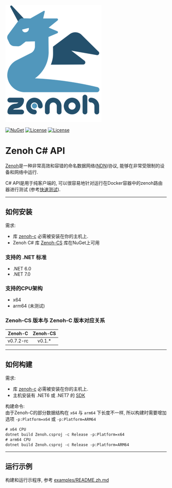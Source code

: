 ![zenoh banner](./zenoh-dragon.png)

[![NuGet](https://img.shields.io/nuget/v/Zenoh-CS)](https://www.nuget.org/packages/Zenoh-CS/)
[![License](https://img.shields.io/badge/License-EPL%202.0-blue)](https://choosealicense.com/licenses/epl-2.0/)
[![License](https://img.shields.io/badge/License-Apache%202.0-blue.svg)](https://opensource.org/licenses/Apache-2.0)

# Zenoh C# API

[Zenoh](http://zenoh.io)是一种非常高效和容错的命名数据网络([NDN](http://named-data.net))协议, 能够在非常受限制的设备和网络中运行.

C# API是用于纯客户端的, 可以很容易地针对运行在Docker容器中的zenoh路由器进行测试 (参考[快速测试](https://zenoh.io/docs/getting-started/quick-test/)).

-------------------------------
## 如何安装

需求:
- 库 [zenoh-c](https://github.com/eclipse-zenoh/zenoh-c) 必需被安装在你的主机上.
- Zenoh C# 库 [Zenoh-CS](https://www.nuget.org/packages/Zenoh-CS/) 库在NuGet上可用

### 支持的 .NET 标准 
- .NET 6.0
- .NET 7.0

### 支持的CPU架构
- x64
- arm64 (未测试)

### Zenoh-CS 版本与 Zenoh-C 版本对应关系
|  Zenoh-C  | Zenoh-CS |
|:---------:|:--------:|
| v0.7.2-rc |  v0.1.*  |


-------------------------------
## 如何构建 

需求:
- 库 [zenoh-c](https://github.com/eclipse-zenoh/zenoh-c) 必需被安装在你的主机上.
- 主机安装有 .NET6 或 .NET7 的 [SDK](https://dotnet.microsoft.com/zh-cn/download/dotnet)

构建命令:   
由于Zenoh-C的部分数据结构在 `x64` 与 `arm64` 下长度不一样, 所以构建时需要增加选项 `-p:Platform=x64` 或 `-p:Platform=ARM64`
```shell
# x64 CPU
dotnet build Zenoh.csproj -c Release -p:Platform=x64
# arm64 CPU
dotnet build Zenoh.csproj -c Release -p:Platform=ARM64
```


-------------------------------
## 运行示例

构建和运行示程序, 参考  [examples/README.zh.md](https://github.com/sanri/zenoh-csharp/blob/master/examples/README.zh.md)

